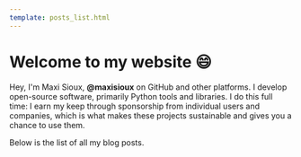 ```yaml
---
template: posts_list.html
---
```


# Welcome to my website :smile:

Hey, I'm Maxi Sioux, **@maxisioux** on GitHub and other platforms. I develop open-source software, primarily Python tools and libraries. I do this full time: I earn my keep through sponsorship from individual users and companies, which is what makes these projects sustainable and gives you a chance to use them.

Below is the list of all my blog posts.

<style>
@media only screen and (min-width: 1220px) {
    .md-nav__list {
        display: none;
    }
}
</style>
